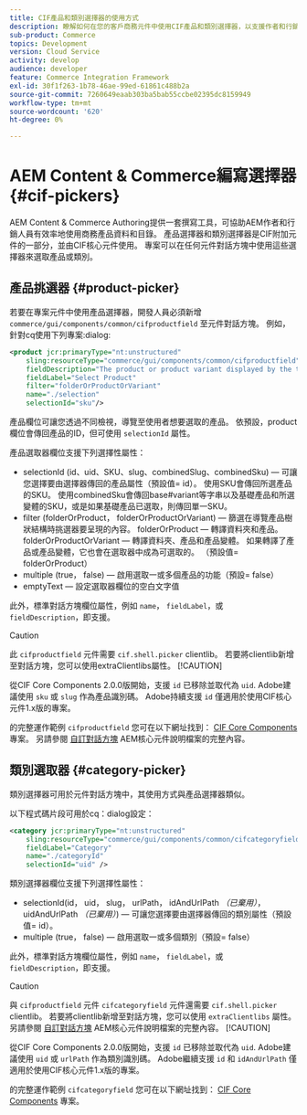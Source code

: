 ```yaml
---
title: CIF產品和類別選擇器的使用方式
description: 瞭解如何在您的客戶商務元件中使用CIF產品和類別選擇器，以支援作者和行銷人員有效使用商務產品和目錄資料。
sub-product: Commerce
topics: Development
version: Cloud Service
activity: develop
audience: developer
feature: Commerce Integration Framework
exl-id: 30f1f263-1b78-46ae-99ed-61861c488b2a
source-git-commit: 7260649eaab303ba5bab55ccbe02395dc8159949
workflow-type: tm+mt
source-wordcount: '620'
ht-degree: 0%

---
```


# AEM Content &amp; Commerce編寫選擇器 {#cif-pickers}

AEM Content &amp; Commerce Authoring提供一套撰寫工具，可協助AEM作者和行銷人員有效率地使用商務產品資料和目錄。 產品選擇器和類別選擇器是CIF附加元件的一部分，並由CIF核心元件使用。 專案可以在任何元件對話方塊中使用這些選擇器來選取產品或類別。

## 產品挑選器 {#product-picker}

若要在專案元件中使用產品選擇器，開發人員必須新增 `commerce/gui/components/common/cifproductfield` 至元件對話方塊。 例如，針對cq使用下列專案:dialog:

```xml
<product jcr:primaryType="nt:unstructured"
    sling:resourceType="commerce/gui/components/common/cifproductfield"
    fieldDescription="The product or product variant displayed by the teaser"
    fieldLabel="Select Product"
    filter="folderOrProductOrVariant"
    name="./selection"
    selectionId="sku"/>
```

產品欄位可讓您透過不同檢視，導覽至使用者想要選取的產品。 依預設，product欄位會傳回產品的ID，但可使用 `selectionId` 屬性。

產品選取器欄位支援下列選擇性屬性：

- selectionId (id、uid、SKU、slug、combinedSlug、combinedSku) — 可讓您選擇要由選擇器傳回的產品屬性（預設值= id）。 使用SKU會傳回所選產品的SKU。 使用combinedSku會傳回base#variant等字串以及基礎產品和所選變體的SKU，或是如果基礎產品已選取，則傳回單一SKU。
- filter (folderOrProduct， folderOrProductOrVariant) — 篩選在導覽產品樹狀結構時挑選器要呈現的內容。 folderOrProduct — 轉譯資料夾和產品。 folderOrProductOrVariant — 轉譯資料夾、產品和產品變體。 如果轉譯了產品或產品變體，它也會在選取器中成為可選取的。 （預設值= folderOrProduct）
- multiple (true， false) — 啟用選取一或多個產品的功能（預設= false）
- emptyText — 設定選取器欄位的空白文字值

此外，標準對話方塊欄位屬性，例如 `name`， `fieldLabel`，或 `fieldDescription`，即支援。

>[!CAUTION]
>
>此 `cifproductfield` 元件需要 `cif.shell.picker` clientlib。 若要將clientlib新增至對話方塊，您可以使用extraClientlibs屬性。
>[!CAUTION]
>
>從CIF Core Components 2.0.0版開始，支援 `id` 已移除並取代為 `uid`. Adobe建議使用 `sku` 或 `slug` 作為產品識別碼。 Adobe持續支援 `id` 僅適用於使用CIF核心元件1.x版的專案。

的完整運作範例 `cifproductfield` 您可在以下網址找到： [CIF Core Components](https://github.com/adobe/aem-core-cif-components/blob/master/ui.apps/src/main/content/jcr_root/apps/core/cif/components/commerce/productteaser/v1/productteaser/_cq_dialog/.content.xml) 專案。 另請參閱 [自訂對話方塊](https://experienceleague.adobe.com/docs/experience-manager-core-components/using/developing/customizing.html?lang=en#customizing-dialogs) AEM核心元件說明檔案的完整內容。

## 類別選取器 {#category-picker}

類別選擇器可用於元件對話方塊中，其使用方式與產品選擇器類似。

以下程式碼片段可用於cq：dialog設定：

```xml
<category jcr:primaryType="nt:unstructured" 
    sling:resourceType="commerce/gui/components/common/cifcategoryfield" 
    fieldLabel="Category" 
    name="./categoryId" 
    selectionId="uid" />
```

類別選擇器欄位支援下列選擇性屬性：

- selectionId(id， uid， slug， urlPath， idAndUrlPath _（已棄用）_， uidAndUrlPath _（已棄用）_) — 可讓您選擇要由選擇器傳回的類別屬性（預設值= id）。
- multiple (true， false) — 啟用選取一或多個類別（預設= false）

此外，標準對話方塊欄位屬性，例如 `name`， `fieldLabel`，或 `fieldDescription`，即支援。

>[!CAUTION]
>
>與 `cifproductfield` 元件 `cifcategoryfield` 元件還需要 `cif.shell.picker` clientlib。 若要將clientlib新增至對話方塊，您可以使用 `extraClientlibs` 屬性。 另請參閱 [自訂對話方塊](https://experienceleague.adobe.com/docs/experience-manager-core-components/using/developing/customizing.html?lang=en#customizing-dialogs) AEM核心元件說明檔案的完整內容。
>[!CAUTION]
>
>從CIF Core Components 2.0.0版開始，支援 `id` 已移除並取代為 `uid`. Adobe建議使用 `uid` 或 `urlPath` 作為類別識別碼。 Adobe繼續支援 `id` 和 `idAndUrlPath` 僅適用於使用CIF核心元件1.x版的專案。

的完整運作範例 `cifcategoryfield` 您可在以下網址找到： [CIF Core Components](https://github.com/adobe/aem-core-cif-components/blob/master/ui.apps/src/main/content/jcr_root/apps/core/cif/components/commerce/featuredcategorylist/v1/featuredcategorylist/_cq_dialog/.content.xml) 專案。
